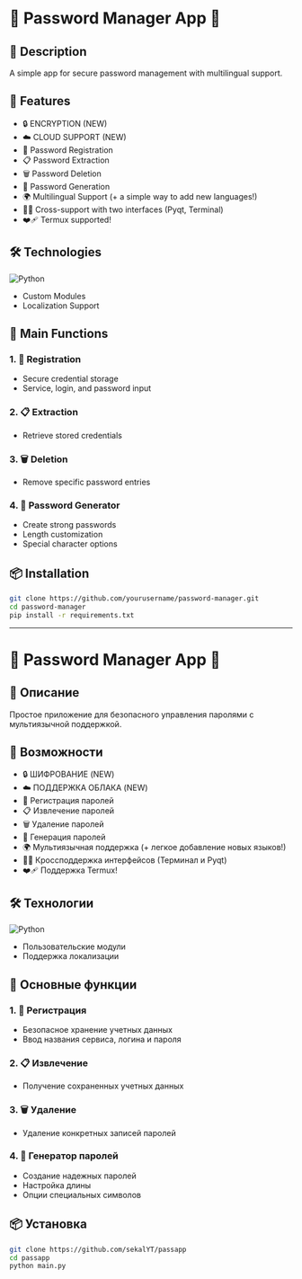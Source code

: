 # 🔐 Password Manager App 🚀

## 📝 Description

A simple app for secure password management with multilingual support.

## 🌟 Features

- 🔒 ENCRYPTION (NEW)
- ☁️ CLOUD SUPPORT (NEW)
- 🔑 Password Registration
- 📋 Password Extraction 
- 🗑️ Password Deletion
- 🎲 Password Generation
- 🌍 Multilingual Support (+ a simple way to add new languages!)
- ⛓️‍💥 Cross-support with two interfaces (Pyqt, Terminal)
- ❤️‍🩹 Termux supported! 

## 🛠️ Technologies

![Python](https://img.shields.io/badge/python-3670A0?style=for-the-badge&logo=python&logoColor=ffdd54)
- Custom Modules
- Localization Support

## 🚦 Main Functions

### 1. 🔐 Registration 
- Secure credential storage
- Service, login, and password input

### 2. 📋 Extraction
- Retrieve stored credentials

### 3. 🗑️ Deletion
- Remove specific password entries

### 4. 🎲 Password Generator
- Create strong passwords
- Length customization
- Special character options

## 📦 Installation

```bash
git clone https://github.com/yourusername/password-manager.git
cd password-manager
pip install -r requirements.txt
```


---------------------------------------------------------------------------------------------------------------------------------------------


# 🔐 Password Manager App 🚀

## 📝 Описание

Простое приложение для безопасного управления паролями с мультиязычной поддержкой.

## 🌟 Возможности

- 🔒 ШИФРОВАНИЕ (NEW)
- ☁️ ПОДДЕРЖКА ОБЛАКА (NEW)
- 🔑 Регистрация паролей
- 📋 Извлечение паролей 
- 🗑️ Удаление паролей
- 🎲 Генерация паролей
- 🌍 Мультиязычная поддержка (+ легкое добавление новых языков!)
- ⛓️‍💥 Кроссподдержка интерфейсов (Терминал и Pyqt)
- ❤️‍🩹 Поддержка Termux!

## 🛠️ Технологии

![Python](https://img.shields.io/badge/python-3670A0?style=for-the-badge&logo=python&logoColor=ffdd54)
- Пользовательские модули
- Поддержка локализации

## 🚦 Основные функции

### 1. 🔐 Регистрация 
- Безопасное хранение учетных данных
- Ввод названия сервиса, логина и пароля

### 2. 📋 Извлечение
- Получение сохраненных учетных данных

### 3. 🗑️ Удаление
- Удаление конкретных записей паролей

### 4. 🎲 Генератор паролей
- Создание надежных паролей
- Настройка длины
- Опции специальных символов

## 📦 Установка

```bash
git clone https://github.com/sekalYT/passapp
cd passapp
python main.py
